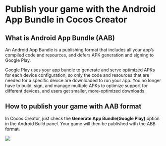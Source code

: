 # Publish your game with the Android App Bundle in Cocos Creator

## What is Android App Bundle (AAB)

An Android App Bundle is a publishing format that includes all your app’s compiled code and resources, and defers APK generation and signing to Google Play.

Google Play uses your app bundle to generate and serve optimized APKs for each device configuration, so only the code and resources that are needed for a specific device are downloaded to run your app. You no longer have to build, sign, and manage multiple APKs to optimize support for different devices, and users get smaller, more-optimized downloads.

## How to publish your game with AAB format

In Cocos Creator, just check the **Generate App Bundle(Google Play)** option in the Android Build panel. Your game will then be published with the ABB format.

![](https://files.mdnice.com/user/21366/1d8c4266-9d17-4261-8dbc-98a7db417f6f.png)
